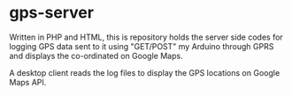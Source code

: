 # gps-server

Written in PHP and HTML, this is repository holds the server side codes for logging GPS data sent to it using "GET/POST" my Arduino through GPRS and displays the co-ordinated on Google Maps. 

A desktop client reads the log files to display the GPS locations on Google Maps API.

